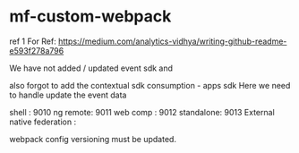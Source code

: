 # mf-custom-webpack

ref 1
For Ref: https://medium.com/analytics-vidhya/writing-github-readme-e593f278a796

We have not added / updated event sdk and 

also forgot to add the contextual sdk consumption - apps sdk
Here we need to handle update the event data

shell : 9010
ng remote: 9011
web comp : 9012
standalone: 9013
External native federation : 

webpack config versioning must be updated.

